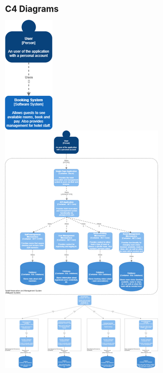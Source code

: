 # C4 Diagrams

<img  alt="C4 Level 1" src="C4 Level 1.png">

<img  alt="C4 Level 2" src="C4 Level 2.png">

<img  alt="C4 Level 3" src="C4 Level 3.png">

